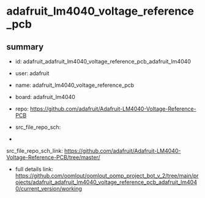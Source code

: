 # adafruit_lm4040_voltage_reference_pcb
 
## summary 
* id: adafruit_adafruit_lm4040_voltage_reference_pcb_adafruit_lm4040
* user: adafruit
* name: adafruit_lm4040_voltage_reference_pcb
* board: adafruit_lm4040
* repo: https://github.com/adafruit/Adafruit-LM4040-Voltage-Reference-PCB



* src_file_repo_sch: 
*
 src_file_repo_sch_link: https://github.com/adafruit/Adafruit-LM4040-Voltage-Reference-PCB/tree/master/
* full details link: https://github.com/oomlout/oomlout_oomp_project_bot_v_2/tree/main/projects/adafruit_adafruit_lm4040_voltage_reference_pcb_adafruit_lm4040/current_version/working  






